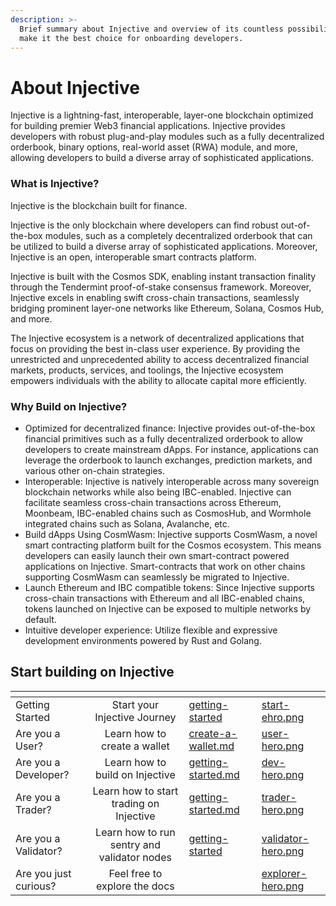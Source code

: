 ```yaml
---
description: >-
  Brief summary about Injective and overview of its countless possibilities that
  make it the best choice for onboarding developers.
---
```


# About Injective

Injective is a lightning-fast, interoperable, layer-one blockchain optimized for building premier Web3 financial applications. Injective provides developers with robust plug-and-play modules such as a fully decentralized orderbook, binary options, real-world asset (RWA) module, and more, allowing developers to build a diverse array of sophisticated applications.

### What is Injective?[​](https://docs.injective.network/learn/introduction#what-is-injective) <a href="#what-is-injective" id="what-is-injective"></a>

Injective is the blockchain built for finance.

Injective is the only blockchain where developers can find robust out-of-the-box modules, such as a completely decentralized orderbook that can be utilized to build a diverse array of sophisticated applications. Moreover, Injective is an open, interoperable smart contracts platform.

Injective is built with the Cosmos SDK, enabling instant transaction finality through the Tendermint proof-of-stake consensus framework. Moreover, Injective excels in enabling swift cross-chain transactions, seamlessly bridging prominent layer-one networks like Ethereum, Solana, Cosmos Hub, and more.

The Injective ecosystem is a network of decentralized applications that focus on providing the best in-class user experience. By providing the unrestricted and unprecedented ability to access decentralized financial markets, products, services, and toolings, the Injective ecosystem empowers individuals with the ability to allocate capital more efficiently.

### Why Build on Injective?[​](https://docs.injective.network/learn/introduction#why-build-on-injective) <a href="#why-build-on-injective" id="why-build-on-injective"></a>

* Optimized for decentralized finance: Injective provides out-of-the-box financial primitives such as a fully decentralized orderbook to allow developers to create mainstream dApps. For instance, applications can leverage the orderbook to launch exchanges, prediction markets, and various other on-chain strategies.
* Interoperable: Injective is natively interoperable across many sovereign blockchain networks while also being IBC-enabled. Injective can facilitate seamless cross-chain transactions across Ethereum, Moonbeam, IBC-enabled chains such as CosmosHub, and Wormhole integrated chains such as Solana, Avalanche, etc.
* Build dApps Using CosmWasm: Injective supports CosmWasm, a novel smart contracting platform built for the Cosmos ecosystem. This means developers can easily launch their own smart-contract powered applications on Injective. Smart-contracts that work on other chains supporting CosmWasm can seamlessly be migrated to Injective.
* Launch Ethereum and IBC compatible tokens: Since Injective supports cross-chain transactions with Ethereum and all IBC-enabled chains, tokens launched on Injective can be exposed to multiple networks by default.
* Intuitive developer experience: Utilize flexible and expressive development environments powered by Rust and Golang.

Start building on Injective[\
](https://docs.unichain.org/docs/getting-started/setting-up-a-wallet)
---------------------------------------------------------------------

<table data-view="cards"><thead><tr><th></th><th align="center"></th><th data-hidden data-card-target data-type="content-ref"></th><th data-hidden data-card-cover data-type="files"></th></tr></thead><tbody><tr><td>Getting Started</td><td align="center">Start your Injective Journey</td><td><a href="getting-started/">getting-started</a></td><td><a href=".gitbook/assets/start-ehro.png">start-ehro.png</a></td></tr><tr><td>Are you a User?</td><td align="center">Learn how to create a wallet</td><td><a href="getting-started/wallet/create-a-wallet.md">create-a-wallet.md</a></td><td><a href=".gitbook/assets/user-hero.png">user-hero.png</a></td></tr><tr><td>Are you a Developer?</td><td align="center">Learn how to build on Injective</td><td><a href="developers/getting-started.md">getting-started.md</a></td><td><a href=".gitbook/assets/dev-hero.png">dev-hero.png</a></td></tr><tr><td>Are you a Trader?</td><td align="center">Learn how to start trading on Injective</td><td><a href="traders/getting-started.md">getting-started.md</a></td><td><a href=".gitbook/assets/trader-hero.png">trader-hero.png</a></td></tr><tr><td>Are you a Validator?</td><td align="center">Learn how to run sentry and validator nodes</td><td><a href="nodes/getting-started/">getting-started</a></td><td><a href=".gitbook/assets/validator-hero.png">validator-hero.png</a></td></tr><tr><td>Are you just curious?</td><td align="center">Feel free to explore the docs</td><td></td><td><a href=".gitbook/assets/explorer-hero.png">explorer-hero.png</a></td></tr></tbody></table>
